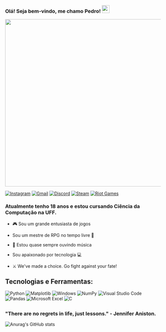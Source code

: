 ### Olá! Seja bem-vindo, me chamo Pedro! <img src="https://media.giphy.com/media/hvRJCLFzcasrR4ia7z/giphy.gif" width="25px">

<div id="header">
  <img src="https://i.kym-cdn.com/photos/images/original/002/539/093/2db.gif" width="541"/>
</div>

[![Instagram](https://img.shields.io/badge/Instagram-E4405F?style=for-the-badge&logo=instagram&logoColor=white)](https://instagram.com/pedrobigwolf)
[![Gmail](https://img.shields.io/badge/Gmail-D14836?style=for-the-badge&logo=gmail&logoColor=white)](mailto:pedrox2102@gmail.com)
[![Discord](https://img.shields.io/badge/Discord-%235865F2.svg?style=for-the-badge&logo=discord&logoColor=white)](pedr9vskcray)
[![Steam](https://img.shields.io/badge/steam-%23000000.svg?style=for-the-badge&logo=steam&logoColor=white)](https://steamcommunity.com/id/Pedr9vskCray/)
[![Riot Games](https://img.shields.io/badge/riotgames-D32936.svg?style=for-the-badge&logo=riotgames&logoColor=white)](Pedr9vskCray#8089)

<p align="center">
  <h3>Atualmente tenho 18 anos e estou cursando Ciência da Computação na UFF.</h3>
</p>

 - 🎮 Sou um grande entusiasta de jogos
   
 - Sou um mestre de RPG no tempo livre 📓
 
 - 🎵 Estou quase sempre ouvindo música
 
 - Sou apaixonado por tecnologia 💻
 
 - ⚔️ We've made a choice. Go fight against your fate!

## Tecnologias e Ferramentas: 

![Python](https://img.shields.io/badge/python-3670A0?style=for-the-badge&logo=python&logoColor=ffdd54)
![Matplotlib](https://img.shields.io/badge/Matplotlib-%23ffffff.svg?style=for-the-badge&logo=Matplotlib&logoColor=black)
![Windows](https://img.shields.io/badge/Windows-0078D6?style=for-the-badge&logo=windows&logoColor=white)
![NumPy](https://img.shields.io/badge/numpy-%23013243.svg?style=for-the-badge&logo=numpy&logoColor=white)
![Visual Studio Code](https://img.shields.io/badge/Visual%20Studio%20Code-0078d7.svg?style=for-the-badge&logo=visual-studio-code&logoColor=white)
![Pandas](https://img.shields.io/badge/pandas-%23150458.svg?style=for-the-badge&logo=pandas&logoColor=white)
![Microsoft Excel](https://img.shields.io/badge/Microsoft_Excel-217346?style=for-the-badge&logo=microsoft-excel&logoColor=white)
![C](https://img.shields.io/badge/c-%2300599C.svg?style=for-the-badge&logo=c&logoColor=white)

##

<p align="center">
  <h3>"There are no regrets in life, just lessons."
- Jennifer Aniston.</h3>
</p>

![Anurag's GitHub stats](https://github-readme-stats.vercel.app/api?username=Pedr9vskCray&show_icons=true&theme=ambient_gradient)

